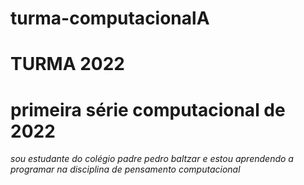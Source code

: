# turma-computacionalA
# TURMA 2022
# primeira série computacional de 2022 

*sou estudante do colégio padre pedro baltzar e estou aprendendo a programar na disciplina de pensamento computacional*
